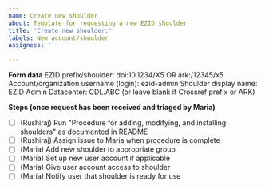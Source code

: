 ```yaml
---
name: Create new shoulder
about: Template for requesting a new EZID shoulder
title: 'Create new shoulder:'
labels: New account/shoulder
assignees: ''

---
```


**Form data**
EZID prefix/shoulder: doi:10.1234/X5 OR ark:/12345/x5
Account/organization username (login): ezid-admin
Shoulder display name: EZID Admin
Datacenter: CDL.ABC (or leave blank if Crossref prefix or ARK)

**Steps (once request has been received and triaged by Maria)**
- [ ] (Rushiraj) Run "Procedure for adding, modifying, and installing shoulders" as documented in README
- [ ] (Rushiraj) Assign issue to Maria when procedure is complete
- [ ] (Maria) Add new shoulder to appropriate group
- [ ] (Maria) Set up new user account if applicable
- [ ] (Maria) Give user account access to shoulder
- [ ] (Maria) Notify user that shoulder is ready for use
